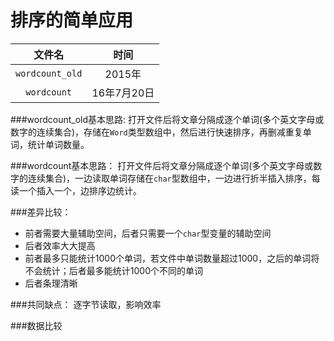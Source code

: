 排序的简单应用
==========

|文件名|时间|
|:------:|:----:
|`wordcount_old`|2015年
|`wordcount`|16年7月20日

###wordcount_old基本思路:
打开文件后将文章分隔成逐个单词(多个英文字母或数字的连续集合)，存储在`Word`类型数组中，然后进行快速排序，再删减重复单词，统计单词数量。

###wordcount基本思路：
打开文件后将文章分隔成逐个单词(多个英文字母或数字的连续集合)，一边读取单词存储在`char`型数组中，一边进行折半插入排序，每读一个插入一个，边排序边统计。

###差异比较：
* 前者需要大量辅助空间，后者只需要一个`char`型变量的辅助空间
* 后者效率大大提高
* 前者最多只能统计1000个单词，若文件中单词数量超过1000，之后的单词将不会统计；后者最多能统计1000个不同的单词
* 后者条理清晰

###共同缺点：
逐字节读取，影响效率


###数据比较
